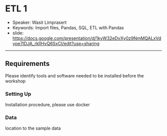 # ETL 1
* Speaker: Wasit Limprasert
* Keywords: Import files, Pandas, SQL, ETL with Pandas
* slide: https://docs.google.com/presentation/d/1kyW32eDvXy0z9NmMQALxVdype7IDJA_rkIIHvQ6SxCI/edit?usp=sharing
----
## Requirements
  Please identify tools and software needed to be installed before the workshop
### Setting Up
  Installation procedure, please use docker
### Data
  location to the sample data
